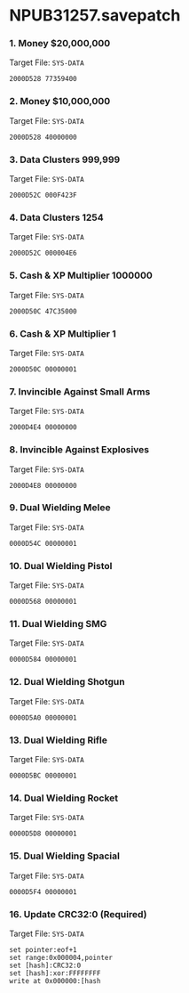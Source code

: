 # NPUB31257.savepatch

### 1. Money $20,000,000

Target File: `SYS-DATA`

```
2000D528 77359400
```

### 2. Money $10,000,000

Target File: `SYS-DATA`

```
2000D528 40000000
```

### 3. Data Clusters 999,999

Target File: `SYS-DATA`

```
2000D52C 000F423F
```

### 4. Data Clusters 1254

Target File: `SYS-DATA`

```
2000D52C 000004E6
```

### 5. Cash & XP Multiplier 1000000

Target File: `SYS-DATA`

```
2000D50C 47C35000
```

### 6. Cash & XP Multiplier 1

Target File: `SYS-DATA`

```
2000D50C 00000001
```

### 7. Invincible Against Small Arms

Target File: `SYS-DATA`

```
2000D4E4 00000000
```

### 8. Invincible Against Explosives

Target File: `SYS-DATA`

```
2000D4E8 00000000
```

### 9. Dual Wielding Melee

Target File: `SYS-DATA`

```
0000D54C 00000001
```

### 10. Dual Wielding Pistol

Target File: `SYS-DATA`

```
0000D568 00000001
```

### 11. Dual Wielding SMG

Target File: `SYS-DATA`

```
0000D584 00000001
```

### 12. Dual Wielding Shotgun

Target File: `SYS-DATA`

```
0000D5A0 00000001
```

### 13. Dual Wielding Rifle

Target File: `SYS-DATA`

```
0000D5BC 00000001
```

### 14. Dual Wielding Rocket

Target File: `SYS-DATA`

```
0000D5D8 00000001
```

### 15. Dual Wielding Spacial

Target File: `SYS-DATA`

```
0000D5F4 00000001
```

### 16. Update CRC32:0 (Required)

Target File: `SYS-DATA`

```
set pointer:eof+1
set range:0x000004,pointer
set [hash]:CRC32:0
set [hash]:xor:FFFFFFFF
write at 0x000000:[hash
```

